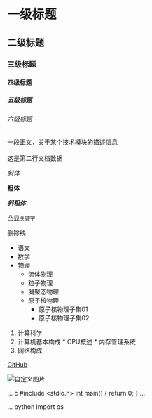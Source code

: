
# 一级标题
## 二级标题
### 三级标题
#### 四级标题
##### 五级标题
###### 六级标题

一段正文，关于某个技术模块的描述信息<br><br>
这是第二行文档数据

*斜体*

**粗体**

***斜粗体***

凸显`关键字`

~~删除线~~


* 语文
* 数学
* 物理
  * 流体物理
  * 粒子物理
  * 凝聚态物理
  * 原子核物理
    * 原子核物理子集01
    * 原子核物理子集02

1. 计算科学
  1. 计算机基本构成
    * CPU概述
    * 内存管理系统
  2. 网络构成

[GitHub](https://github.com/sdgdo/test1)

![自定义图片](C://Users//cjn//Desktop//xxx.jpg)

...
   c
   	#include <stdio.h>
	int main()
	{
		return 0;
	}
...

...
   python
   	import os


